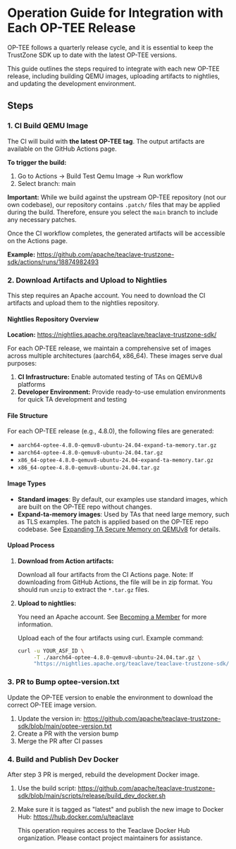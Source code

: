 # Operation Guide for Integration with Each OP-TEE Release

OP-TEE follows a quarterly release cycle, and it is essential to keep the TrustZone SDK 
up to date with the latest OP-TEE versions.

This guide outlines the steps required to integrate with each new OP-TEE release, 
including building QEMU images, uploading artifacts to nightlies, and updating the 
development environment. 

## Steps

### 1. CI Build QEMU Image

The CI will build with **the latest OP-TEE tag**. The output artifacts are available 
on the GitHub Actions page.

**To trigger the build:**
1. Go to Actions → Build Test Qemu Image → Run workflow
2. Select branch: main

**Important:** While we build against the upstream OP-TEE repository (not our own 
codebase), our repository contains `.patch/` files that may be applied during the build. 
Therefore, ensure you select the `main` branch to include any necessary patches.

Once the CI workflow completes, the generated artifacts will be accessible on the 
Actions page.

**Example:** https://github.com/apache/teaclave-trustzone-sdk/actions/runs/18874982493

### 2. Download Artifacts and Upload to Nightlies

This step requires an Apache account. You need to download the CI artifacts and upload 
them to the nightlies repository.

#### Nightlies Repository Overview

**Location:** https://nightlies.apache.org/teaclave/teaclave-trustzone-sdk/

For each OP-TEE release, we maintain a comprehensive set of images across multiple 
architectures (aarch64, x86_64). These images serve dual purposes:
1. **CI Infrastructure:** Enable automated testing of TAs on QEMUv8 platforms
2. **Developer Environment:** Provide ready-to-use emulation environments for quick 
   TA development and testing

#### File Structure

For each OP-TEE release (e.g., 4.8.0), the following files are generated:
- `aarch64-optee-4.8.0-qemuv8-ubuntu-24.04-expand-ta-memory.tar.gz`
- `aarch64-optee-4.8.0-qemuv8-ubuntu-24.04.tar.gz`
- `x86_64-optee-4.8.0-qemuv8-ubuntu-24.04-expand-ta-memory.tar.gz`
- `x86_64-optee-4.8.0-qemuv8-ubuntu-24.04.tar.gz`

#### Image Types

- **Standard images**: By default, our examples use standard images, which are built 
  on the OP-TEE repo without changes.
- **Expand-ta-memory images**: Used by TAs that need large memory, such as TLS examples. 
  The patch is applied based on the OP-TEE repo codebase. See 
  [Expanding TA Secure Memory on QEMUv8](expanding-ta-secure-memory-on-qemuv8.md) 
  for details.

#### Upload Process

1. **Download from Action artifacts:**

   Download all four artifacts from the CI Actions page.
   Note: If downloading from GitHub Actions, the file will be in zip format. You should 
   run `unzip` to extract the `*.tar.gz` files.

2. **Upload to nightlies:**
   
   You need an Apache account. See [Becoming a Member](https://teaclave.apache.org/becoming-a-member) 
   for more information.

   Upload each of the four artifacts using curl. Example command:
   ```bash
   curl -u YOUR_ASF_ID \
        -T ./aarch64-optee-4.8.0-qemuv8-ubuntu-24.04.tar.gz \
        "https://nightlies.apache.org/teaclave/teaclave-trustzone-sdk/"
   ```

### 3. PR to Bump optee-version.txt

Update the OP-TEE version to enable the environment to download the correct OP-TEE 
image version.

1. Update the version in: 
   https://github.com/apache/teaclave-trustzone-sdk/blob/main/optee-version.txt
2. Create a PR with the version bump
3. Merge the PR after CI passes

### 4. Build and Publish Dev Docker

After step 3 PR is merged, rebuild the development Docker image.

1. Use the build script: 
   https://github.com/apache/teaclave-trustzone-sdk/blob/main/scripts/release/build_dev_docker.sh
2. Make sure it is tagged as "latest" and publish the new image to Docker Hub: 
   https://hub.docker.com/u/teaclave
   
   This operation requires access to the Teaclave Docker Hub organization. Please 
   contact project maintainers for assistance.